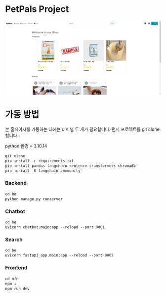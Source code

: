 # PetPals Project

![img](be/static/images/main_homepage.png)

# 가동 방법

본 홈페이지를 가동하는 데에는 터미널 두 개가 필요합니다.
먼저 프로젝트를 git clone 합니다.

python 환경 = 3.10.14

```
git clone
pip install -r requirements.txt
pip install pandas langchain sentence-transformers chromadb
pip install -U langchain-community
```
### Backend

```
cd be
python manage.py runserver
```
### Chatbot
```
cd be
uvicorn chatbot.main:app --reload --port 8001
```
### Search
```
cd be
uvicorn fastapi_app.main:app --reload --port 8002
```

### Frontend

```
cd nfe
npm i
npm run dev
